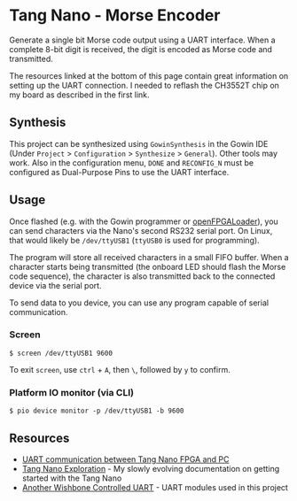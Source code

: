 # Tang Nano - Morse Encoder

Generate a single bit Morse code output using a UART interface. When a complete
8-bit digit is received, the digit is encoded as Morse code and transmitted.

The resources linked at the bottom of this page contain great information on
setting up the UART connection. I needed to reflash the CH3552T chip on my
board as described in the first link.

## Synthesis

This project can be synthesized using `GowinSynthesis` in the Gowin IDE (Under
`Project` > `Configuration` > `Synthesize` > `General`). Other tools may
work. Also in the configuration menu, `DONE` and `RECONFIG_N` must be
configured as Dual-Purpose Pins to use the UART interface.

## Usage

Once flashed (e.g. with the Gowin programmer or
[openFPGALoader](https://github.com/trabucayre/openFPGALoader)), you can send
characters via the Nano's second RS232 serial port. On Linux, that would
likely be `/dev/ttyUSB1` (`ttyUSB0` is used for programming).

The program will store all received characters in a small FIFO buffer. When a
character starts being transmitted (the onboard LED should flash the Morse
code sequence), the character is also transmitted back to the connected
device via the serial port.

To send data to you device, you can use any program capable of serial
communication.

### Screen

```
$ screen /dev/ttyUSB1 9600
```

To exit `screen`, use `ctrl` + `A`, then `\`,  followed by `y` to confirm.

### Platform IO monitor (via CLI)

```
$ pio device monitor -p /dev/ttyUSB1 -b 9600
```

## Resources

- [UART communication between Tang Nano FPGA and PC](https://qiita.com/ciniml/items/05ac7fd2515ceed3f88d)
- [Tang Nano Exploration](https://github.com/scsole/tang-nano-exploration) - My slowly evolving documentation on getting started with the Tang Nano
- [Another Wishbone Controlled UART](https://github.com/ZipCPU/wbuart32) - UART modules used in this project
